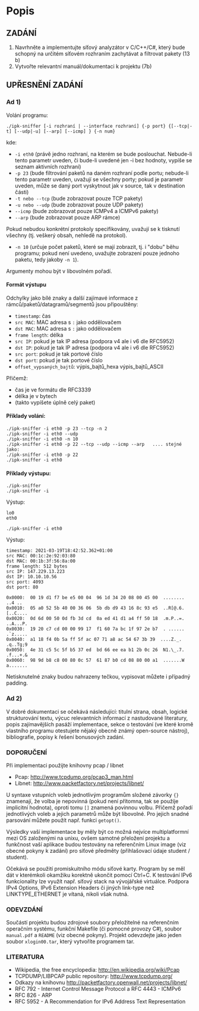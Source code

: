 
# Popis

## ZADÁNÍ

1. Navrhněte a implementujte síťový analyzátor v C/C++/C#, který bude schopný na určitém síťovém rozhraním zachytávat a filtrovat pakety (13 b) 
2. Vytvořte relevantní manuál/dokumentaci k projektu (7b)

## UPŘESNĚNÍ ZADÁNÍ

### Ad 1)
Volání programu:

```
./ipk-sniffer [-i rozhraní | --interface rozhraní] {-p ­­port} {[--tcp|-t] [--udp|-u] [--arp] [--icmp] } {-n num}
```

kde:
- `-i eth0` (právě jedno rozhraní, na kterém se bude poslouchat. Nebude-li tento parametr uveden, či bude-li uvedené jen -i bez hodnoty, vypíše se seznam aktivních rozhraní)
- `-p 23` (bude filtrování paketů na daném rozhraní podle portu; nebude-li tento parametr uveden, uvažují se všechny porty; pokud je parametr uveden, může se daný port vyskytnout jak v source, tak v destination části)
- `-t nebo --tcp` (bude zobrazovat pouze TCP pakety)
- `-u nebo --udp` (bude zobrazovat pouze UDP pakety)
- `--icmp` (bude zobrazovat pouze ICMPv4 a ICMPv6 pakety)
- `--arp` (bude zobrazovat pouze ARP rámce)

Pokud nebudou konkrétní protokoly specifikovány, uvažují se k tisknutí všechny (tj. veškerý obsah, nehledě na protokol).

- `-n 10` (určuje počet paketů, které se mají zobrazit, tj. i "dobu" běhu programu; pokud není uvedeno, uvažujte zobrazení pouze jednoho paketu, tedy jakoby `-n 1`).

Argumenty mohou být v libovolném pořadí.

#### Formát výstupu

Odchylky jako bílé znaky a další zajímavé informace z rámců/paketů/datagramů/segmentů jsou připouštěny:

- `timestamp`: čas
- `src MAC`: MAC adresa s `:` jako oddělovačem
- `dst MAC`: MAC adresa s `:` jako oddělovačem
- `frame length`: délka
- `src IP`: pokud je tak IP adresa (podpora v4 ale i v6 dle RFC5952)
- `dst IP`: pokud je tak IP adresa (podpora v4 ale i v6 dle RFC5952)
- `src port`: pokud je tak portové číslo
- `dst port`: pokud je tak portové číslo
- `offset_vypsaných_bajtů`: výpis_bajtů_hexa výpis_bajtů_ASCII

Přičemž:

- čas je ve formátu dle RFC3339
- délka je v bytech
- (takto vypíšete úplně celý paket)

#### Příklady volání:

```
./ipk-sniffer -i eth0 -p 23 --tcp -n 2
./ipk-sniffer -i eth0 --udp
./ipk-sniffer -i eth0 -n 10      
./ipk-sniffer -i eth0 -p 22 --tcp --udp --icmp --arp   .... stejné jako:
./ipk-sniffer -i eth0 -p 22
./ipk-sniffer -i eth0
```

#### Příklady výstupu:

```
./ipk-sniffer
./ipk-sniffer -i
```

Výstup:
```
lo0
eth0
```

```
./ipk-sniffer -i eth0
```

Výstup:
```
timestamp: 2021-03-19T18:42:52.362+01:00
src MAC: 00:1c:2e:92:03:80
dst MAC: 00:1b:3f:56:8a:00
frame length: 512 bytes
src IP: 147.229.13.223
dst IP: 10.10.10.56
src port: 4093
dst port: 80

0x0000:  00 19 d1 f7 be e5 00 04  96 1d 34 20 08 00 45 00  ........ ..4 ..
0x0010:  05 a0 52 5b 40 00 36 06  5b db d9 43 16 8c 93 e5  ..R[@.6. [..C....
0x0020:  0d 6d 00 50 0d fb 3d cd  0a ed 41 d1 a4 ff 50 18  .m.P..=. ..A...P.
0x0030:  19 20 c7 cd 00 00 99 17  f1 60 7a bc 1f 97 2e b7  . ...... .`z.....
0x0040:  a1 18 f4 0b 5a ff 5f ac 07 71 a8 ac 54 67 3b 39  ....Z._. .q..Tg;9
0x0050:  4e 31 c5 5c 5f b5 37 ed  bd 66 ee ea b1 2b 0c 26  N1.\_.7. .f...+.&
0x0060:  98 9d b8 c8 00 80 0c 57  61 87 b0 cd 08 80 00 a1  .......W a.......
```

Netisknutelné znaky budou nahrazeny tečkou, vypisovat můžete i případný padding.

### Ad 2)
V dobré dokumentaci se očekává následující: titulní strana, obsah, logické strukturování textu, výcuc relevantních informací z nastudované literatury, popis zajímavějších pasáží implementace, sekce o testování (ve které kromě vlastního programu otestujete nějaký obecně známý open-source nástroj), bibliografie, popisy k řešení bonusových zadání.

### DOPORUČENÍ

Při implementaci použijte knihovny pcap / libnet
- Pcap: http://www.tcpdump.org/pcap3_man.html
- Libnet: http://www.packetfactory.net/projects/libnet/

U syntaxe vstupních voleb jednotlivým programům složené závorky `{}` znamenají, že volba je nepovinná (pokud není přítomna, tak se použíje implicitní hodnota), oproti tomu `[]` znamená povinnou volbu. Přičemž pořadí jednotlivých voleb a jejich parametrů může být libovolné. Pro jejich snadné parsování můžete použít např. funkci `getopt()`.

Výsledky vaší implementace by měly být co možná nejvíce multiplatformní mezi OS založenými na unixu, ovšem samotné přeložení projektu a funkčnost vaší aplikace budou testovány na referenčním Linux image (viz obecné pokyny k zadání) pro síťové předměty (přihlašovací údaje student / student).

Očekává se použití promiskuitního módu síťové karty.
Program by se měl dát v kterémkoli okamžiku korektně ukončit pomocí Ctrl+C.
K testování IPv6 funkcionality lze využít např. síťový stack na vývojářské virtuálce.
Podpora IPv4 Options, IPv6 Extension Headers či jiných link-type než LINKTYPE_ETHERNET je vítaná, nikoli však nutná.

### ODEVZDÁNÍ

Součástí projektu budou zdrojové soubory přeložitelné na referenčním operačním systému, funkční Makefile (či pomocné provozy C#), soubor `manual.pdf` a `README` (viz obecné pokyny). Projekt odevzdejte jako jeden soubor `xlogin00.tar`, který vytvoříte programem tar.

### LITERATURA

- Wikipedia, the free encyclopedia: http://en.wikipedia.org/wiki/Pcap
- TCPDUMP/LIBPCAP public repository: http://www.tcpdump.org/
- Odkazy na knihovnu http://packetfactory.openwall.net/projects/libnet/
- RFC 792 - Internet Control Message Protocol a RFC 4443 - ICMPv6
- RFC 826 - ARP
- RFC 5952 - A Recommendation for IPv6 Address Text Representation

